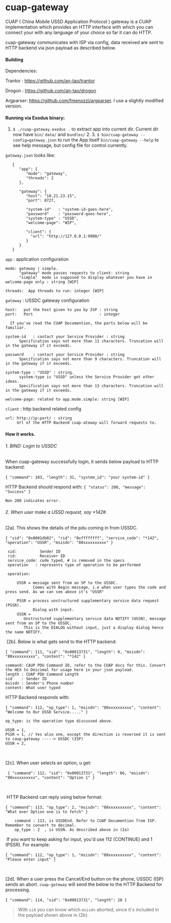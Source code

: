 # cuap-gateway
CUAP ( China Mobile USSD Application Protocol ) gateway is a CUAP implementation which provides an HTTP interface with which you can connect
your with any language of your choice so far it can do HTTP.

cuap-gateway communicates with ISP via config, data received are sent to HTTP backend via json payload as described below.

#### Building

Dependencies:

Trantor  : https://github.com/an-tao/trantor

Drogon   : https://github.com/an-tao/drogon

Argparser: https://github.com/fmenozzi/argparser. I use a slightly modified version.



#### Running via Exodus binary:

   1. `$ ./cuap-gateway.exodus .`
      to extract app into current dir. Current dir now have `bin/` `data/` and `bundles/`
      2. 
      3. `$ bin/cuap-gateway --config=gateway.json`  to run the App itself
      `bin/cuap-gateway --help` to see help message, but config file for control currently.



`gateway.json` looks like:

```
   {
      "app": {
         "mode": "gateway",
         "threads": 2
      },

      "gateway": {
         "host": "10.21.23.15",
         "port": 8727,

         "system-id"   : "system-id-goes-here",
         "password"    : "password-goes-here",
         "system-type" : "USSD",
         "welcome-page": "WIP",

         "client": {
           "url": "http://127.0.0.1:9980/"
         }
      }
   }
```



   `app` : application configuration

    mode: gateway | simple.
          "gateway" mode passes requests to client: string
          "simple"  mode is supposed to display whatever you have in welcome-page only : string [WIP]
    
    threads:  App threads to run: integer [WIP]



   `gateway` : USSDC gateway configuration

    host:   put the host given to you by ISP : string
    port:   Port                             : integer
    
      If you've read the CUAP Documention, the parts below will be familiar.
    
    system-id   : contact your Service Provider : string
          Specification says not more than 11 characters. Truncation will in the gateway if it exceeds.
    
    password    : contact your Service Provider : string
          Specification says not more than 9 characters. Truncation will in the gateway if it exceeds.
    
    system-type : "USSD" : string.
          system-type is "USSD" unless the Service Provider got other ideas.
          Specification says not more than 13 characters. Truncation will in the gateway if it exceeds.
    
    welcome-page: related to app.mode.simple: string [WIP]

   `client` :  http backend related config

```
url: http://ip:port/ : string
	 Url of the HTTP Backend cuap-ateway will forward requests to.
```



#### How it works.



###### 1. BIND: Login to USSDC

When cuap-gateway successfully login, it sends below payload to HTTP backend:

​	    `{ "command": 103, "length": 31, "system_id": "your system-id" }`



 HTTP Backend should respond with:  `{ "status": 200, "message": "Success" }`

    Non 200 indicates error.

 

###### 2. When user make a USSD request, say *142#.

   

   [2a]. This shows the details of the pdu coming in from USSDC.

​		`{ "sid": "0x0001db02", "rid": "0xffffffff", "service_code": "*142", "operation": "USSR", "msisdn": "80xxxxxxxxxx" }`

   ```
    sid:          Sender ID
    rid:          Receiver ID
    service_code: code typed, # is removed in the specs
    operation   : represents type of operation to be performed
   ```

     operation:
     
         USSR = message sent from an SP to the USSDC.
                Comes with Begin message, i.e when user types the code and press send. As we can see above it's "USSR"
        
         PSSR = process unstructured supplementary service data request (PSSR).
                Dialog with input.
         USSN =
            Unstructured supplementary service data NOTIFY (USSN), message sent from an SP to the USSDC.
            This is the DIALOG without input, just a display dialog hence the name NOTIFY.

   

​	[2b]. Below is what gets send to the HTTP backend:

​			`{ "command": 111, "sid": "0x00013731", "length": 0, "msisdn": "80xxxxxxxxxx", "content": "*142" }`						

```
command: CAUP PDU Command ID, refer to the CUAP docs for this. Convert the HEX to Deicimal for usage here in your json payload.
length : CUAP PDU Command Length
sid    : Sender ID
msisdn : Sender's Phone number
content: What user typed
```



HTTP Backend responds with:

​	 `{ "command": 112, "op_type": 1, "msisdn": "80xxxxxxxxxx", "content": "Welcome to Our USSD Service....." }`

```
op_type: is the operation type discussed above.

USSR = 1,
PSSR = 1, // Yes also one, except the direction is reversed it is sent to caup-gateway -----> USSDC (ISP)
USSN = 2,
```

   

​	

[2c]. When user selects an option, u get:

​       ` { "command": 112, "sid": "0x00013731", "length": 66, "msisdn": "80xxxxxxxxxx", "content": "Option 1" }`

​	

​		HTTP Backend can reply using below format:

​		`{ "command": 113, "op_type": 2, "msisdn": "80xxxxxxxxxx", "content": "What ever Option one is to fetch" }`

```
	command : 113, is USSDEnd. Refer to CUAP Documention from ISP. Remember to convert to decimal.
    op_type : 2  , is USSN. As described above in (2a)
```



​	  If you want to keep asking for input, you'd use 112 (CONTINUE) and 1 (PSSR). For example:

​			`{ "command": 112, "op_type": 1, "msisdn": "80xxxxxxxxxx", "content": "Please enter input" }`



​	

[2d]. When a user press the Cancel/End button on the phone, USSDC (ISP) sends an abort. `cuap-gateway` will send the below to the HTTP Backend for processing.

​	`{ "command": 114, "sid": "0x00013731", "length": 20 }`

> With `sid` you can know which `msisdn` aborted, since it's included in the payload shown above in (2b).